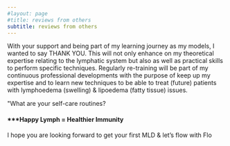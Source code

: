 ```yaml
---
#layout: page
#title: reviews from others
subtitle: reviews from others
---
```


With your support and being part of my learning journey as my models, I wanted to say THANK YOU. This will not only enhance on my theoretical expertise relating to the lymphatic system but also as well as practical skills to perform specific techniques. Regularly re-training will be part of my continuous professional developments with the purpose of keep up my expertise and to learn new techniques to be able to treat (future) patients with lymphoedema (swelling) & lipoedema (fatty tissue) issues. 

"What are your self-care routines?


#### ***Happy Lymph = Healthier Immunity

I hope you are looking forward to get your first MLD & let’s flow with Flo 
